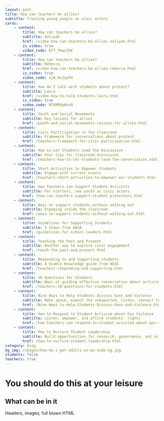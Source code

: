 ```yaml
---
layout: post
title: How can teachers be allies?
subtitle: Trusting young people as civic actors
cards:
    - content: 
        title: How can teachers be allies?
        subtitle: Aaliyah
        href: /video-how-can-teachers-be-allies-aaliyah.html
        is_video: true
        video_code: bT7_fmwz2hE
    - content: 
        title: How can teachers be allies?
        subtitle: Rebecca
        href: /video-how-can-teachers-be-allies-rebecca.html
        is_video: true
        video_code: ajN_Ns2qxP4
    - content: 
        title: How do I talk with students about protest?
        subtitle: Laura
        href: /video-how-to-talk-students-laura.html
        is_video: true
        video_code: N7kMPKpHos0
    - content:
        title: Youth and Social Movements
        subtitle: Key lessons for allies
        href: /youth-and-social-movements-lessons-for-allies.html
    - content:
        title: Civic Participation in the Classroom
        subtitle: Framework for conversations about protest
        href: /teachers-framework-for-civic-participation.html   
    - content:
        title: How to Let Students Lead the Discussion
        subtitle: Four tips for classroom discussion
        href: /teachers-how-to-let-students-lead-the-conversation.html
    - content:
        title: Short Activities to Empower Students
        subtitle: Engage with current events
        href: /teachers-short-activities-to-empower-our-students.html
    - content:
        title: How Teachers Can Support Student Activists
        subtitle: For starters, see youth as civic actors
        href: /how-can-teachers-support-student-protesters.html
    - content:
        title: Ways to support students without walking out
        subtitle: Engaging inside the classroom
        href: /ways-to-support-students-without-walking-out.html
    - content:
        title: Guidelines for Supporting Students
        subtitle: 5 steps from AASA
        href: /guidelines-for-school-leaders.html 
    - content:
        title: Teaching the Past and Present
        subtitle: Another way to explore civic engagement
        href: /teach-the-past-and-present.html             
    - content:
        title: Responding to and Supporting students
        subtitle: A Usable Knowledge guide from HGSE
        href: /teachers-responding-and-supporting.html        
    - content:
        title: 10 Questions for Students
        subtitle: Ways of guiding effective conversation about activism
        href: /teachers-10-questions-for-students.html   
    - content:
        title: Nine Ways to Help Students Discuss Guns and Violence
        subtitle: Make space, expect the unexpected, listen, connect to curriculum        
        href: /Nine-Ways-to-Help-Students-Discuss-Guns-and-Violence.html
    - content:
        title: How to Respond to Student Activism about Gun Violence
        subtitle: Listen, empower, and affirm students' rights        
        href: /how-teachers-can-respond-to-student-activism-about-gun-violence.html
    - content:
        title: How to Nurture Student Leadership
        subtitle: Build opportunities for research, governance, and internships 
        href: /how-to-nurture-student-leadership.html
category: blog
bg_img: /images/how-do-i-get-adults-on-my-side-bg.jpg
students: false
teachers: true
---
```


You should do this at your leisure
==================================

## What can be in it

Headers, images, full blown HTML

